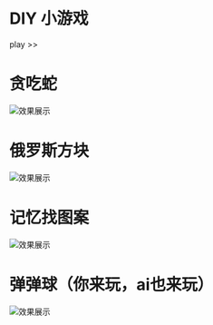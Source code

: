 # DIY 小游戏
play >>

# 贪吃蛇
![效果展示](images/demo1.png)

# 俄罗斯方块
![效果展示](images/demo2.png)

# 记忆找图案
![效果展示](images/demo3.png)

# 弹弹球（你来玩，ai也来玩）
![效果展示](images/demo4.png)
